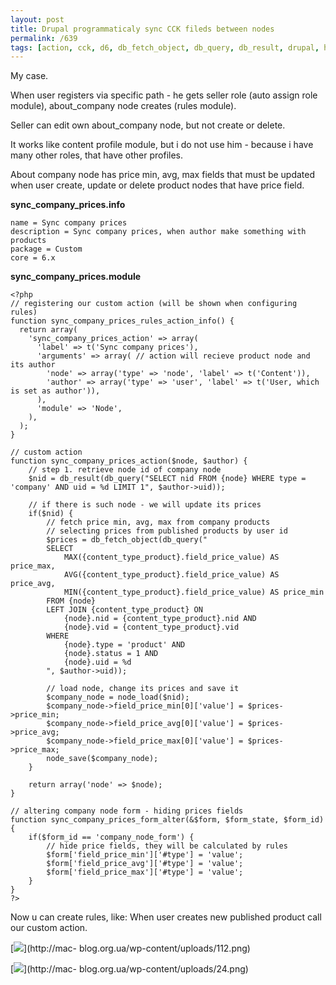 ```yaml
---
layout: post
title: Drupal programmaticaly sync CCK fileds between nodes
permalink: /639
tags: [action, cck, d6, db_fetch_object, db_query, db_result, drupal, hook_form_alter, hook_rules_action_info, node_save, rules]
---
```


My case.

When user registers via specific path - he gets seller role (auto assign role
module), about_company node creates (rules module).

Seller can edit own about_company node, but not create or delete.

It works like content profile module, but i do not use him - because i have
many other roles, that have other profiles.

About company node has price min, avg, max fields that must be updated when
user create, update or delete product nodes that have price field.

**sync_company_prices.info**

    name = Sync company prices
    description = Sync company prices, when author make something with products
    package = Custom
    core = 6.x

**sync_company_prices.module**

    <?php
    // registering our custom action (will be shown when configuring rules)
    function sync_company_prices_rules_action_info() {
      return array(
        'sync_company_prices_action' => array(
          'label' => t('Sync company prices'),
          'arguments' => array( // action will recieve product node and its author
            'node' => array('type' => 'node', 'label' => t('Content')),
            'author' => array('type' => 'user', 'label' => t('User, which is set as author')),
          ),
          'module' => 'Node',
        ),
      );
    }

    // custom action
    function sync_company_prices_action($node, $author) {
        // step 1. retrieve node id of company node
        $nid = db_result(db_query("SELECT nid FROM {node} WHERE type = 'company' AND uid = %d LIMIT 1", $author->uid));

        // if there is such node - we will update its prices
        if($nid) {
            // fetch price min, avg, max from company products
            // selecting prices from published products by user id
            $prices = db_fetch_object(db_query("
            SELECT
                MAX({content_type_product}.field_price_value) AS price_max,
                AVG({content_type_product}.field_price_value) AS price_avg,
                MIN({content_type_product}.field_price_value) AS price_min
            FROM {node}
            LEFT JOIN {content_type_product} ON
                {node}.nid = {content_type_product}.nid AND
                {node}.vid = {content_type_product}.vid
            WHERE
                {node}.type = 'product' AND
                {node}.status = 1 AND
                {node}.uid = %d
            ", $author->uid));

            // load node, change its prices and save it
            $company_node = node_load($nid);
            $company_node->field_price_min[0]['value'] = $prices->price_min;
            $company_node->field_price_avg[0]['value'] = $prices->price_avg;
            $company_node->field_price_max[0]['value'] = $prices->price_max;
            node_save($company_node);
        }

        return array('node' => $node);
    }

    // altering company node form - hiding prices fields
    function sync_company_prices_form_alter(&$form, $form_state, $form_id) {
        if($form_id == 'company_node_form') {
            // hide price fields, they will be calculated by rules
            $form['field_price_min']['#type'] = 'value';
            $form['field_price_avg']['#type'] = 'value';
            $form['field_price_max']['#type'] = 'value';
        }
    }
    ?>

Now u can create rules, like: When user creates new published product call our
custom action.

[![](http://mac-blog.org.ua/wp-content/uploads/112-300x61.png)](http://mac-
blog.org.ua/wp-content/uploads/112.png)

[![](http://mac-blog.org.ua/wp-content/uploads/24-300x289.png)](http://mac-
blog.org.ua/wp-content/uploads/24.png)
